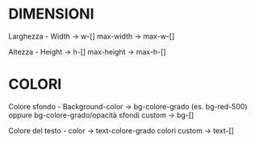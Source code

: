 # DIMENSIONI

Larghezza - Width -> w-[]
max-width -> max-w-[]

Altezza - Height -> h-[]
max-height -> max-h-[]

# COLORI

Colore sfondo - Background-color -> bg-colore-grado (es. bg-red-500) oppure bg-colore-grado/opacità
sfondi custom -> bg-[]

Colore del testo - color -> text-colore-grado
colori custom -> text-[]
